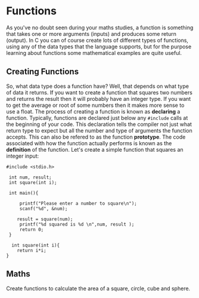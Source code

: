 # Functions

As you've no doubt seen during your maths studies, a function is something that takes one or more arguments (inputs) and produces some return (output). In C you can of course create lots of different types of functions, using any of the data types that the language supports, but for the purpose learning about functions some mathematical examples are quite useful.

## Creating Functions

So, what data type does a function have? Well, that depends on what type of data it returns. If you want to create a function that squares two numbers and returns the result then it will probably have an integer type. If you want to get the average or root of some numbers then it makes more sense to use a float. The process of creating a function is known as **declaring** a function. Typically, functions are declared just below any `#include` calls at the beginning of your code. This declaration tells the compiler not just what return type to expect but all the number and type of arguments the function accepts. This can also be refered to as the function **prototype**.  The code associated with how the function actually performs is known as the **definition** of the function. Let's create a simple function that squares an integer input:

```
#include <stdio.h> 

 int num, result;
 int square(int i);

 int main(){
     
     printf("Please enter a number to square\n");
     scanf("%d", &num);

    result = square(num);
     printf("%d squared is %d \n",num, result );
     return 0;
 }

  int square(int i){
    return i*i;
}
```


## Maths

Create functions to calculate the area of a square, circle, cube and sphere.